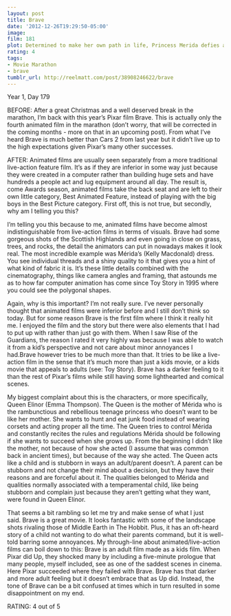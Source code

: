 ```yaml
---
layout: post
title: Brave
date: '2012-12-26T19:29:50-05:00'
image: 
film: 181
plot: Determined to make her own path in life, Princess Merida defies a custom that brings chaos to her kingdom. Granted one wish, Merida must rely on her bravery and her archery skills to undo a beastly curse.
rating: 4
tags:
- Movie Marathon
- brave
tumblr_url: http://reelmatt.com/post/38908246622/brave
---
```


Year 1, Day 179

BEFORE: After a great Christmas and a well deserved break in the marathon, I’m back with this year’s Pixar film Brave. This is actually only the fourth animated film in the marathon (don’t worry, that will be corrected in the coming months - more on that in an upcoming post). From what I’ve heard Brave is much better than Cars 2 from last year but it didn’t live up to the high expectations given Pixar’s many other successes.

AFTER: Animated films are usually seen separately from a more traditional live-action feature film. It’s as if they are inferior in some way just because they were created in a computer rather than building huge sets and have hundreds a people act and lug equipment around all day. The result is, come Awards season, animated films take the back seat and are left to their own little category, Best Animated Feature, instead of playing with the big boys in the Best Picture category. First off, this is not true, but secondly, why am I telling you this?

I’m telling you this because to me, animated films have become almost indistinguishable from live-action films in terms of visuals. Brave had some gorgeous shots of the Scottish Highlands and even going in close on grass, trees, and rocks, the detail the animators can put in nowadays makes it look real. The most incredible example was Mérida’s (Kelly Macdonald) dress. You see individual threads and a shiny quality to it that gives you a hint of what kind of fabric it is. It’s these little details combined with the cinematography, things like camera angles and framing, that astounds me as to how far computer animation has come since Toy Story in 1995 where you could see the polygonal shapes.

Again, why is this important? I’m not really sure. I’ve never personally thought that animated films were inferior before and I still don’t think so today. But for some reason Brave is the first film where I think it really hit me. I enjoyed the film and the story but there were also elements that I had to put up with rather than just go with them. When I saw Rise of the Guardians, the reason I rated it very highly was because I was able to watch it from a kid’s perspective and not care about minor annoyances I had.Brave however tries to be much more than that. It tries to be like a live-action film in the sense that it’s much more than just a kids movie, or a kids movie that appeals to adults (see: Toy Story). Brave has a darker feeling to it than the rest of Pixar’s films while still having some lighthearted and comical scenes.

My biggest complaint about this is the characters, or more specifically, Queen Elinor (Emma Thompson). The Queen is the mother of Mérida who is the rambunctious and rebellious teenage princess who doesn’t want to be like her mother. She wants to hunt and eat junk food instead of wearing corsets and acting proper all the time. The Queen tries to control Mérida and constantly recites the rules and regulations Mérida should be following if she wants to succeed when she grows up. From the beginning I didn’t like the mother, not because of how she acted (I assume that was common back in ancient times), but because of the way she acted. The Queen acts like a child and is stubborn in ways an adult/parent doesn’t. A parent can be stubborn and not change their mind about a decision, but they have their reasons and are forceful about it. The qualities belonged to Mérida and qualities normally associated with a temperamental child, like being stubborn and complain just because they aren’t getting what they want, were found in Queen Elinor.

That seems a bit rambling so let me try and make sense of what I just said. Brave is a great movie. It looks fantastic with some of the landscape shots rivaling those of Middle Earth in The Hobbit. Plus, it has an oft-heard story of a child not wanting to do what their parents command, but it is well-told barring some annoyances. My through-line about animated/live-action films can boil down to this: Brave is an adult film made as a kids film. When Pixar did Up, they shocked many by including a five-minute prologue that many people, myself included, see as one of the saddest scenes in cinema. Here Pixar succeeded where they failed with Brave. Brave has that darker and more adult feeling but it doesn’t embrace that as Up did. Instead, the tone of Brave can be a bit confused at times which in turn resulted in some disappointment on my end.

RATING: 4 out of 5
